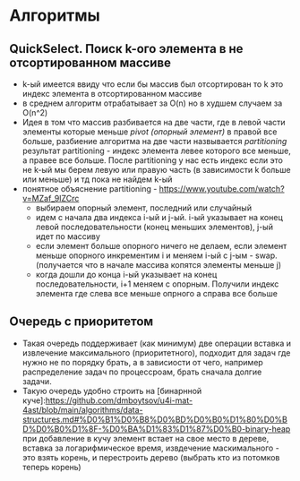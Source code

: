 
# Алгоритмы

## QuickSelect. Поиск k-ого элемента в не отсортированном массиве
- k-ый имеется ввиду что если бы массив был отсортирован то k это индекс элемента в отсортированном массиве
- в среднем алгоритм отрабатывает за O(n) но в худшем случаем за O(n^2)
- Идея в том что массив разбивается на две части, где в левой части элементы которые меньше *pivot (опорный элемент)* в правой все больше, 
разбиение алгоритма на две части назвывается *partitioning* результат partitioning - индекс элемента левее которого все меньше, а правее все больше. 
После partitioning у нас есть индекс если это не k-ый мы берем левую или правую часть (в зависимости k больше или меньше) и тд пока не найдем k-ый
- понятное объяснение partitioning - https://www.youtube.com/watch?v=MZaf_9IZCrc
  - выбираем опорный элемент, последний или случайный
  - идем с начала два индекса i-ый и j-ый. i-ый указывает на конец левой последовательности (конец меньших элементов), j-ый идет по массиву
  - если элемент больше опорного ничего не делаем, если элемент меньше опорного инкрементим i и меняем i-ый с j-ым - swap. (получается что в начале массива копятся элементы меньше j)
  - когда дошли до конца i-ый указывает на конец последовательности, i+1 меняем с опорным. Получили индекс элемента где слева все меньше опрного а справа все больше
  
## Очередь с приоритетом
- Такая очередь поддерживает (как минимум) две операции вставка и извлечение максимального (приоритетного), подходит для задач где нужно не по порядку брать, а в зависиости от чего, например распределение задач по процессроам, брать сначала долгие задачи.
- Такую очередь удобно строить на [бинарнной куче]:https://github.com/dmboytsov/u4i-mat-4ast/blob/main/algorithms/data-structures.md#%D0%B1%D0%B8%D0%BD%D0%B0%D1%80%D0%BD%D0%B0%D1%8F-%D0%BA%D1%83%D1%87%D0%B0-binary-heap при добавление в кучу элемент встает на свое место в дереве, вставка за логарифмическое время, извдечение маскимального - это взять корень, и перестроить дерево (выбрать кто из потомков теперь корень)
